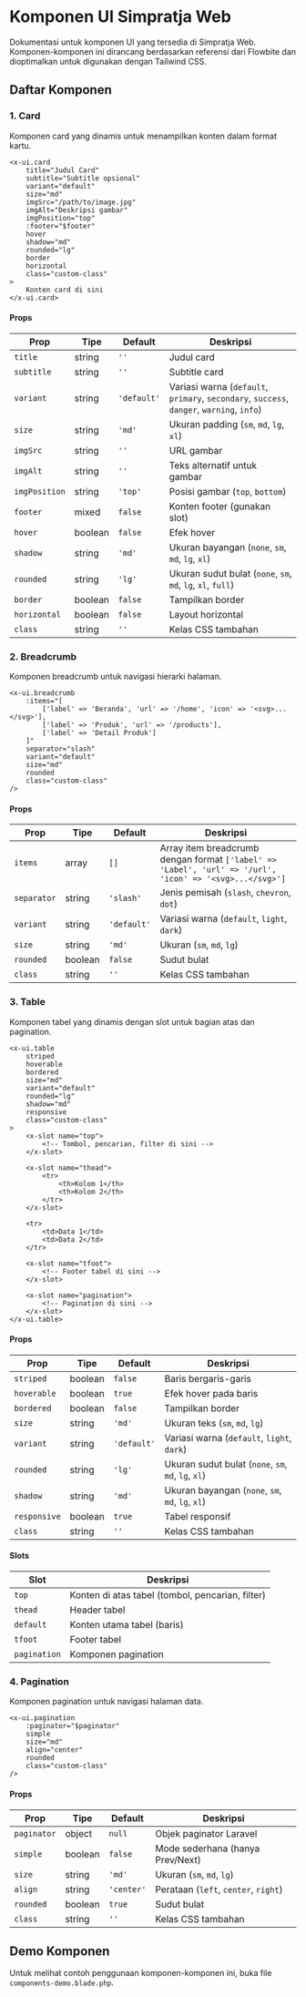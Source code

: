 # Komponen UI Simpratja Web

Dokumentasi untuk komponen UI yang tersedia di Simpratja Web. Komponen-komponen ini dirancang berdasarkan referensi dari Flowbite dan dioptimalkan untuk digunakan dengan Tailwind CSS.

## Daftar Komponen

### 1. Card

Komponen card yang dinamis untuk menampilkan konten dalam format kartu.

```blade
<x-ui.card
    title="Judul Card"
    subtitle="Subtitle opsional"
    variant="default"
    size="md"
    imgSrc="/path/to/image.jpg"
    imgAlt="Deskripsi gambar"
    imgPosition="top"
    :footer="$footer"
    hover
    shadow="md"
    rounded="lg"
    border
    horizontal
    class="custom-class"
>
    Konten card di sini
</x-ui.card>
```

#### Props

| Prop          | Tipe    | Default     | Deskripsi                                                                                 |
| ------------- | ------- | ----------- | ----------------------------------------------------------------------------------------- |
| `title`       | string  | `''`        | Judul card                                                                                |
| `subtitle`    | string  | `''`        | Subtitle card                                                                             |
| `variant`     | string  | `'default'` | Variasi warna (`default`, `primary`, `secondary`, `success`, `danger`, `warning`, `info`) |
| `size`        | string  | `'md'`      | Ukuran padding (`sm`, `md`, `lg`, `xl`)                                                   |
| `imgSrc`      | string  | `''`        | URL gambar                                                                                |
| `imgAlt`      | string  | `''`        | Teks alternatif untuk gambar                                                              |
| `imgPosition` | string  | `'top'`     | Posisi gambar (`top`, `bottom`)                                                           |
| `footer`      | mixed   | `false`     | Konten footer (gunakan slot)                                                              |
| `hover`       | boolean | `false`     | Efek hover                                                                                |
| `shadow`      | string  | `'md'`      | Ukuran bayangan (`none`, `sm`, `md`, `lg`, `xl`)                                          |
| `rounded`     | string  | `'lg'`      | Ukuran sudut bulat (`none`, `sm`, `md`, `lg`, `xl`, `full`)                               |
| `border`      | boolean | `false`     | Tampilkan border                                                                          |
| `horizontal`  | boolean | `false`     | Layout horizontal                                                                         |
| `class`       | string  | `''`        | Kelas CSS tambahan                                                                        |

### 2. Breadcrumb

Komponen breadcrumb untuk navigasi hierarki halaman.

```blade
<x-ui.breadcrumb
    :items="[
        ['label' => 'Beranda', 'url' => '/home', 'icon' => '<svg>...</svg>'],
        ['label' => 'Produk', 'url' => '/products'],
        ['label' => 'Detail Produk']
    ]"
    separator="slash"
    variant="default"
    size="md"
    rounded
    class="custom-class"
/>
```

#### Props

| Prop        | Tipe    | Default     | Deskripsi                                                                                               |
| ----------- | ------- | ----------- | ------------------------------------------------------------------------------------------------------- |
| `items`     | array   | `[]`        | Array item breadcrumb dengan format `['label' => 'Label', 'url' => '/url', 'icon' => '<svg>...</svg>']` |
| `separator` | string  | `'slash'`   | Jenis pemisah (`slash`, `chevron`, `dot`)                                                               |
| `variant`   | string  | `'default'` | Variasi warna (`default`, `light`, `dark`)                                                              |
| `size`      | string  | `'md'`      | Ukuran (`sm`, `md`, `lg`)                                                                               |
| `rounded`   | boolean | `false`     | Sudut bulat                                                                                             |
| `class`     | string  | `''`        | Kelas CSS tambahan                                                                                      |

### 3. Table

Komponen tabel yang dinamis dengan slot untuk bagian atas dan pagination.

```blade
<x-ui.table
    striped
    hoverable
    bordered
    size="md"
    variant="default"
    rounded="lg"
    shadow="md"
    responsive
    class="custom-class"
>
    <x-slot name="top">
        <!-- Tombol, pencarian, filter di sini -->
    </x-slot>

    <x-slot name="thead">
        <tr>
            <th>Kolom 1</th>
            <th>Kolom 2</th>
        </tr>
    </x-slot>

    <tr>
        <td>Data 1</td>
        <td>Data 2</td>
    </tr>

    <x-slot name="tfoot">
        <!-- Footer tabel di sini -->
    </x-slot>

    <x-slot name="pagination">
        <!-- Pagination di sini -->
    </x-slot>
</x-ui.table>
```

#### Props

| Prop         | Tipe    | Default     | Deskripsi                                           |
| ------------ | ------- | ----------- | --------------------------------------------------- |
| `striped`    | boolean | `false`     | Baris bergaris-garis                                |
| `hoverable`  | boolean | `true`      | Efek hover pada baris                               |
| `bordered`   | boolean | `false`     | Tampilkan border                                    |
| `size`       | string  | `'md'`      | Ukuran teks (`sm`, `md`, `lg`)                      |
| `variant`    | string  | `'default'` | Variasi warna (`default`, `light`, `dark`)          |
| `rounded`    | string  | `'lg'`      | Ukuran sudut bulat (`none`, `sm`, `md`, `lg`, `xl`) |
| `shadow`     | string  | `'md'`      | Ukuran bayangan (`none`, `sm`, `md`, `lg`, `xl`)    |
| `responsive` | boolean | `true`      | Tabel responsif                                     |
| `class`      | string  | `''`        | Kelas CSS tambahan                                  |

#### Slots

| Slot         | Deskripsi                                        |
| ------------ | ------------------------------------------------ |
| `top`        | Konten di atas tabel (tombol, pencarian, filter) |
| `thead`      | Header tabel                                     |
| `default`    | Konten utama tabel (baris)                       |
| `tfoot`      | Footer tabel                                     |
| `pagination` | Komponen pagination                              |

### 4. Pagination

Komponen pagination untuk navigasi halaman data.

```blade
<x-ui.pagination
    :paginator="$paginator"
    simple
    size="md"
    align="center"
    rounded
    class="custom-class"
/>
```

#### Props

| Prop        | Tipe    | Default    | Deskripsi                            |
| ----------- | ------- | ---------- | ------------------------------------ |
| `paginator` | object  | `null`     | Objek paginator Laravel              |
| `simple`    | boolean | `false`    | Mode sederhana (hanya Prev/Next)     |
| `size`      | string  | `'md'`     | Ukuran (`sm`, `md`, `lg`)            |
| `align`     | string  | `'center'` | Perataan (`left`, `center`, `right`) |
| `rounded`   | boolean | `true`     | Sudut bulat                          |
| `class`     | string  | `''`       | Kelas CSS tambahan                   |

## Demo Komponen

Untuk melihat contoh penggunaan komponen-komponen ini, buka file `components-demo.blade.php`.
